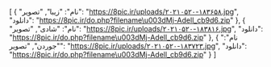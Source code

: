 [
  {
    "نام": "زیبا",
    "تصویر": "https://8pic.ir/uploads/۲۰۲۱۰۵۲۰-۱۸۳۶۵۸.jpg",
    "دانلود": "https://8pic.ir/do.php?filename\u003dMj-Adell_cb9d6.zip"
  },
  {
    "نام": "شادی",
    "تصویر": "https://8pic.ir/uploads/۲۰۲۱۰۵۲۰-۱۸۳۸۱۶.jpg",
    "دانلود": "https://8pic.ir/do.php?filename\u003dMj-Adell_cb9d6.zip"
  },
  {
    "نام": "جوردن",
    "تصویر": "https://8pic.ir/uploads/۲۰۲۱۰۵۲۰-۱۸۳۷۲۳.jpg",
    "دانلود": "https://8pic.ir/do.php?filename\u003dMj-Adell_cb9d6.zip"
  }
]
